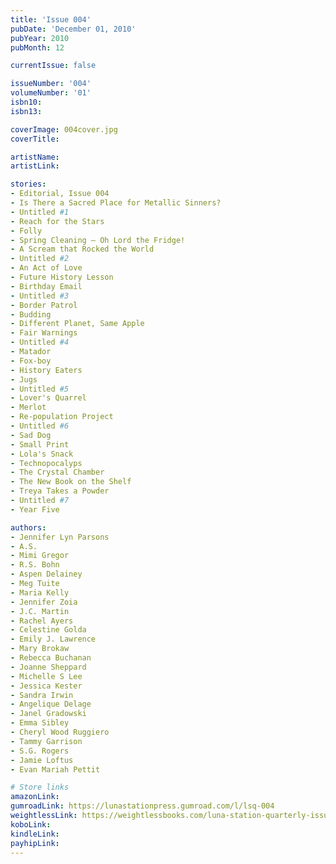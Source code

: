 ```yaml
---
title: 'Issue 004'
pubDate: 'December 01, 2010'
pubYear: 2010
pubMonth: 12

currentIssue: false

issueNumber: '004'
volumeNumber: '01'
isbn10: 
isbn13: 

coverImage: 004cover.jpg
coverTitle: 

artistName: 
artistLink: 

stories:
- Editorial, Issue 004
- Is There a Sacred Place for Metallic Sinners?
- Untitled #1
- Reach for the Stars
- Folly
- Spring Cleaning – Oh Lord the Fridge!
- A Scream that Rocked the World
- Untitled #2
- An Act of Love
- Future History Lesson
- Birthday Email
- Untitled #3
- Border Patrol
- Budding
- Different Planet, Same Apple
- Fair Warnings
- Untitled #4
- Matador
- Fox-boy
- History Eaters
- Jugs
- Untitled #5
- Lover's Quarrel
- Merlot
- Re-population Project
- Untitled #6
- Sad Dog
- Small Print
- Lola's Snack
- Technopocalyps
- The Crystal Chamber
- The New Book on the Shelf
- Treya Takes a Powder
- Untitled #7
- Year Five

authors:
- Jennifer Lyn Parsons
- A.S.
- Mimi Gregor
- R.S. Bohn
- Aspen Delainey
- Meg Tuite
- Maria Kelly
- Jennifer Zoia
- J.C. Martin
- Rachel Ayers
- Celestine Golda
- Emily J. Lawrence
- Mary Brokaw
- Rebecca Buchanan
- Joanne Sheppard
- Michelle S Lee
- Jessica Kester
- Sandra Irwin
- Angelique Delage
- Janel Gradowski
- Emma Sibley
- Cheryl Wood Ruggiero
- Tammy Garrison
- S.G. Rogers
- Jamie Loftus
- Evan Mariah Pettit

# Store links
amazonLink: 
gumroadLink: https://lunastationpress.gumroad.com/l/lsq-004
weightlessLink: https://weightlessbooks.com/luna-station-quarterly-issue-004/
koboLink: 
kindleLink: 
payhipLink: 
---
```

